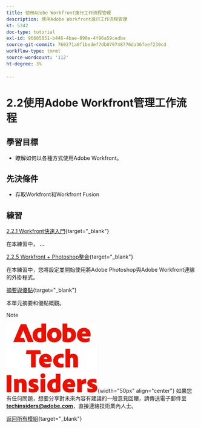 ```yaml
---
title: 使用Adobe Workfront進行工作流程管理
description: 使用Adobe Workfront進行工作流程管理
kt: 5342
doc-type: tutorial
exl-id: 96685851-b446-4bae-890e-4f96a59cedba
source-git-commit: 760271a0f1bedef7db079748776da36feef230cd
workflow-type: tm+mt
source-wordcount: '112'
ht-degree: 3%

---
```


# 2.2使用Adobe Workfront管理工作流程

## 學習目標

- 瞭解如何以各種方式使用Adobe Workfront。

## 先決條件

- 存取Workfront和Workfront Fusion

## 練習

[2.2.1 Workfront快速入門](./ex1.md){target="_blank"}

在本練習中， ...

[2.2.5 Workfront + Photoshop整合](./ex5.md){target="_blank"}

在本練習中，您將設定並開始使用將Adobe Photoshop與Adobe Workfront連線的外掛程式。

[摘要與優點](./summary.md){target="_blank"}

本單元摘要和優點概觀。

>[!NOTE]
>
>![技術內部人士](./../../../assets/images/techinsiders.png){width="50px" align="center"}
>如果您有任何問題，想要分享對未來內容有建議的一般意見回饋，請傳送電子郵件至&#x200B;**techinsiders@adobe.com**，直接連絡技術業內人士。

[返回所有模組](../../../overview.md){target="_blank"}

